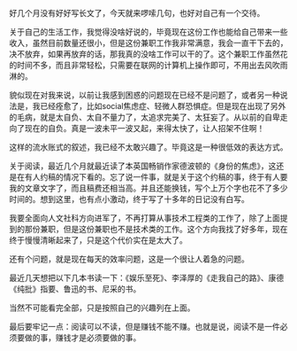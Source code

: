 好几个月没有好好写长文了，今天就来啰嗦几句，也好对自己有一个交待。

关于自己的生活工作，我觉得没啥好说的，毕竟现在这份工作也能给自己带来一些收入，虽然目前数量还很小，但是这份兼职工作我非常满意，我会一直干下去的，决不放弃，如果再放弃的话，那我真的没啥工作可以干的了。这个兼职工作虽然花的时间不多，而且非常轻松，只需要在联网的计算机上操作即可，不用出去风吹雨淋的。

貌似现在对我来说，以前让我感到困惑的问题现在已经不是问题了，或者另一种说法是，我已经痊愈了，比如social焦虑症、轻微人群恐惧症。但是现在出现了另外的毛病，就是太自负、太自不量力了，太追求完美了、太狂妄了。从以前的自卑走向了现在的自负。真是一波未平一波又起，来得太快了，让人招架不住啊！

这样的流水账式的叙述，我已经不太敢兴趣了。毕竟这是一种很低效的表达方式。

关于阅读，最近几个月就最近读了本英国畅销作家德波顿的《身份的焦虑》，这还是在有人约稿的情况下看的。忘了说一件事，就是关于这个约稿的事，终于有人要我的文章文字了，而且稿费还相当高。并且还能换钱，写个上万个字也花不了多少时间的。想到这里，也有点小激动，终于写了十多年的日记没有白写。

我要全面向人文社科方向进军了，不再打算从事技术工程类的工作了，除了上面提到的那份兼职，但是这份兼职也不是技术类的工作。这个方向我找了好多年，现在终于慢慢清晰起来了，只是这个代价实在是太大了。

还有个问题，就是现在每天的效率问题，这是一个很让人着急的问题。

最近几天想把以下几本书读一下：《娱乐至死》、李泽厚的《走我自己的路》、康德《纯批》指要、鲁迅的书、尼采的书。

当然不可能看完全部，只是按照自己的兴趣列在上面。

最后要牢记一点：阅读可以不读，但是赚钱不能不赚。也就是说，阅读不是一件必须要做的事，赚钱才是必须要做的事。
